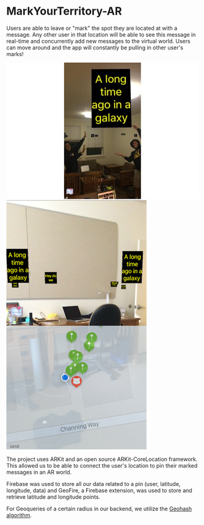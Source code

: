 # MarkYourTerritory-AR
Users are able to leave or "mark" the spot they are located at with a message. 
Any other user in that location will be able to see this message in real-time and concurrently add new messages to the virtual world. Users can move around and the app will constantly be pulling in other user's marks!


![alt text](starwars.jpg)
![alt text](map.jpg)

The project uses ARKit and an open source ARKit-CoreLocation framework. 
This allowed us to be able to connect the user's location to pin their marked messages in an AR world. 

Firebase was used to store all our data related to a pin (user, latitude, longitude, data) and GeoFire, a Firebase extension, was used to store and retrieve latitude and longitude points.

For Geoqueries of a certain radius in our backend, we utilize the [Geohash algorithm](https://en.wikipedia.org/wiki/Geohash).

